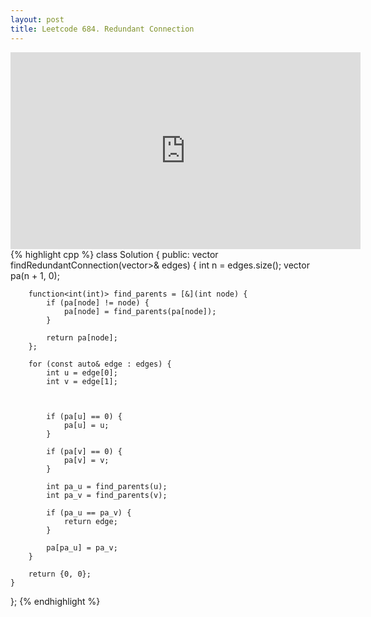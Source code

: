```yaml
---
layout: post
title: Leetcode 684. Redundant Connection
---
```


<iframe width="560" height="315" src="https://www.youtube.com/embed/N6At0J9UKS8" frameborder="0" allow="autoplay; encrypted-media" allowfullscreen></iframe>
{% highlight cpp %}
class Solution {
public:
    vector<int> findRedundantConnection(vector<vector<int>>& edges) {
        int n = edges.size();
        vector<int> pa(n + 1, 0);
        
        function<int(int)> find_parents = [&](int node) {
            if (pa[node] != node) {
                pa[node] = find_parents(pa[node]);
            }
            
            return pa[node];
        };
        
        for (const auto& edge : edges) {
            int u = edge[0];
            int v = edge[1];
            
            
            
            if (pa[u] == 0) {
                pa[u] = u;
            }
            
            if (pa[v] == 0) {
                pa[v] = v;
            }
            
            int pa_u = find_parents(u);
            int pa_v = find_parents(v);
            
            if (pa_u == pa_v) {
                return edge;
            }
            
            pa[pa_u] = pa_v;
        }
        
        return {0, 0};
    }
};
{% endhighlight %}
